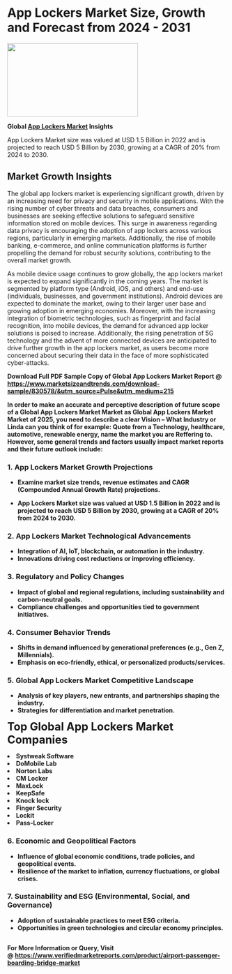 <H1>App Lockers Market Size, Growth and Forecast from 2024 - 2031</H1><img class="aligncenter size-medium wp-image-584254" src="https://thirdeyenews.in/wp-content/uploads/2024/09/Global-Market-Research-300x168.jpeg" alt="" width="300" height="168" /><p><strong>Global&nbsp;<a href="https://www.marketsizeandtrends.com/download-sample/830578/&amp;utm_source=Pulse&amp;utm_medium=215">App Lockers Market</a> Insights</strong></p><p>App Lockers Market size was valued at USD 1.5 Billion in 2022 and is projected to reach USD 5 Billion by 2030, growing at a CAGR of 20% from 2024 to 2030.</p><p><h2>Market Growth Insights</h2> <p>The global app lockers market is experiencing significant growth, driven by an increasing need for privacy and security in mobile applications. With the rising number of cyber threats and data breaches, consumers and businesses are seeking effective solutions to safeguard sensitive information stored on mobile devices. This surge in awareness regarding data privacy is encouraging the adoption of app lockers across various regions, particularly in emerging markets. Additionally, the rise of mobile banking, e-commerce, and online communication platforms is further propelling the demand for robust security solutions, contributing to the overall market growth.</p> <p><strong></strong></p> <p>As mobile device usage continues to grow globally, the app lockers market is expected to expand significantly in the coming years. The market is segmented by platform type (Android, iOS, and others) and end-use (individuals, businesses, and government institutions). Android devices are expected to dominate the market, owing to their larger user base and growing adoption in emerging economies. Moreover, with the increasing integration of biometric technologies, such as fingerprint and facial recognition, into mobile devices, the demand for advanced app locker solutions is poised to increase. Additionally, the rising penetration of 5G technology and the advent of more connected devices are anticipated to drive further growth in the app lockers market, as users become more concerned about securing their data in the face of more sophisticated cyber-attacks.</p> <p><strong></p><p><span class=""><strong>Download Full PDF Sample Copy of Global App Lockers Market Report</strong> @ <a href="https://www.marketsizeandtrends.com/download-sample/830578/&amp;utm_source=Pulse&amp;utm_medium=215" target="_blank">https://www.marketsizeandtrends.com/download-sample/830578/&amp;utm_source=Pulse&amp;utm_medium=215</a></span></p><p>In order to make an accurate and perceptive description of future scope of a Global&nbsp;App Lockers Market Market as Global&nbsp;App Lockers Market Market of 2025, you need to describe a clear Vision &ndash; What Industry or Linda can you think of for example: Quote from a Technology, healthcare, automotive, renewable energy, name the market you are Reffering to. However, some general trends and factors usually impact market reports and their future outlook include:</p><h3>1.&nbsp;<strong>App Lockers Market Growth Projections</strong></h3><ul><li>Examine market size trends, revenue estimates and CAGR (Compounded Annual Growth Rate) projections.</li><li><p>App Lockers Market size was valued at USD 1.5 Billion in 2022 and is projected to reach USD 5 Billion by 2030, growing at a CAGR of 20% from 2024 to 2030.</p></li></ul><h3>2.&nbsp;<strong>App Lockers Market Technological Advancements</strong></h3><ul><li>Integration of AI, IoT, blockchain, or automation in the industry.</li><li>Innovations driving cost reductions or improving efficiency.</li></ul><h3>3.&nbsp;<strong>Regulatory and Policy Changes</strong></h3><ul><li>Impact of global and regional regulations, including sustainability and carbon-neutral goals.</li><li>Compliance challenges and opportunities tied to government initiatives.</li></ul><h3>4.&nbsp;<strong>Consumer Behavior Trends</strong></h3><ul><li>Shifts in demand influenced by generational preferences (e.g., Gen Z, Millennials).</li><li>Emphasis on eco-friendly, ethical, or personalized products/services.</li></ul><h3>5.&nbsp;<strong>Global App Lockers Market Competitive Landscape</strong></h3><ul><li>Analysis of key players, new entrants, and partnerships shaping the industry.</li><li>Strategies for differentiation and market penetration.</li></ul><p data-pm-slice="1 1 []"><span style="color: inherit; font-family: inherit; font-size: 25px;">Top Global App Lockers Market Companies</span></p><div class="" data-test-id=""><p><li>Systweak Software</li><li> DoMobile Lab</li><li> Norton Labs</li><li> CM Locker</li><li> MaxLock</li><li> KeepSafe</li><li> Knock lock</li><li> Finger Security</li><li> Lockit</li><li> Pass-Locker</li></p></div><h3>6.&nbsp;<strong>Economic and Geopolitical Factors</strong></h3><ul><li>Influence of global economic conditions, trade policies, and geopolitical events.</li><li>Resilience of the market to inflation, currency fluctuations, or global crises.</li></ul><h3>7.&nbsp;<strong>Sustainability and ESG (Environmental, Social, and Governance)</strong></h3><ul><li>Adoption of sustainable practices to meet ESG criteria.</li><li>Opportunities in green technologies and circular economy principles.</li></ul><h2><strong style="font-size: 14px;">For More Information or Query, Visit @&nbsp;</strong><a style="background-color: #ffffff; font-size: 14px;" href="https://www.marketsizeandtrends.com/report/app-lockers-market/" target="_blank">https://www.verifiedmarketreports.com/product/airport-passenger-boarding-bridge-market</a></h2>

